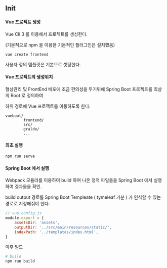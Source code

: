 ## Init

#### Vue 프로젝트 생성

Vue Cli 3 를 이용해서 프로젝트를 생성한다.

(기본적으로 npm 을 이용한 기본적인 플러그인은 설치했음)

```shell
vue create frontend
```

사용자 정의 템플릿은 기본으로 셋팅한다.

 



#### Vue 프로젝트의 생성위치

형상관리 및 FrontEnd 배포에 조금 편의성을 두기위해 Spring Boot 프로젝트를 최상의 Root 로 정의하여 

하위 경로에 Vue 프로젝트를 이동하도록 한다.

```
vueboot/
		frontend/
		src/
		gralde/
		...
```

 

#### 최초 실행

```shell
npm run serve
```

 



#### Spring Boot 에서 실행

Webpack 모듈러를 이용하여 build 하여 나온 정적 파일들을 Spring Boot 에서 실행하여 결과물을 확인.

build output 경로를 Spring Boot Templeate ( tymeleaf 기분 ) 가 인식할 수 있는 경로로 지정해줘야 한다.

```js
// vue.config.js
module.export = {
    assetsDir: 'assets',
    outputDir: '../src/main/resources/static/',
    indexPath: '../templates/index.html',
}
```



 

이후 빌드

```bash
# build 
npm run build
```

